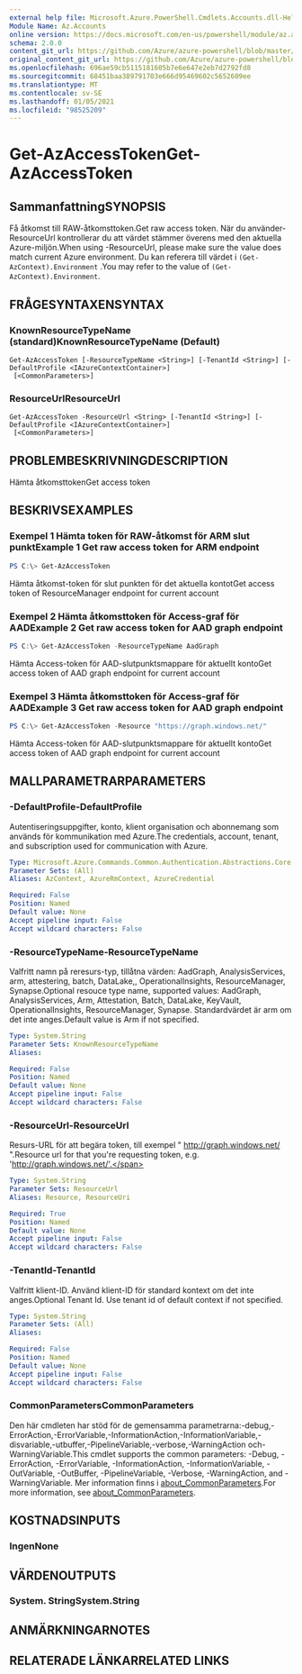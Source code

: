 ```yaml
---
external help file: Microsoft.Azure.PowerShell.Cmdlets.Accounts.dll-Help.xml
Module Name: Az.Accounts
online version: https://docs.microsoft.com/en-us/powershell/module/az.accounts/get-azaccesstoken
schema: 2.0.0
content_git_url: https://github.com/Azure/azure-powershell/blob/master/src/Accounts/Accounts/help/Get-AzAccessToken.md
original_content_git_url: https://github.com/Azure/azure-powershell/blob/master/src/Accounts/Accounts/help/Get-AzAccessToken.md
ms.openlocfilehash: 696ae59cb5115181605b7e6e647e2eb7d2792fd8
ms.sourcegitcommit: 68451baa389791703e666d95469602c5652609ee
ms.translationtype: MT
ms.contentlocale: sv-SE
ms.lasthandoff: 01/05/2021
ms.locfileid: "98525209"
---
```

# <span data-ttu-id="ce419-101">Get-AzAccessToken</span><span class="sxs-lookup"><span data-stu-id="ce419-101">Get-AzAccessToken</span></span>

## <span data-ttu-id="ce419-102">Sammanfattning</span><span class="sxs-lookup"><span data-stu-id="ce419-102">SYNOPSIS</span></span>
<span data-ttu-id="ce419-103">Få åtkomst till RAW-åtkomsttoken.</span><span class="sxs-lookup"><span data-stu-id="ce419-103">Get raw access token.</span></span> <span data-ttu-id="ce419-104">När du använder-ResourceUrl kontrollerar du att värdet stämmer överens med den aktuella Azure-miljön.</span><span class="sxs-lookup"><span data-stu-id="ce419-104">When using -ResourceUrl, please make sure the value does match current Azure environment.</span></span> <span data-ttu-id="ce419-105">Du kan referera till värdet i `(Get-AzContext).Environment` .</span><span class="sxs-lookup"><span data-stu-id="ce419-105">You may refer to the value of `(Get-AzContext).Environment`.</span></span>

## <span data-ttu-id="ce419-106">FRÅGESYNTAXEN</span><span class="sxs-lookup"><span data-stu-id="ce419-106">SYNTAX</span></span>

### <span data-ttu-id="ce419-107">KnownResourceTypeName (standard)</span><span class="sxs-lookup"><span data-stu-id="ce419-107">KnownResourceTypeName (Default)</span></span>
```
Get-AzAccessToken [-ResourceTypeName <String>] [-TenantId <String>] [-DefaultProfile <IAzureContextContainer>]
 [<CommonParameters>]
```

### <span data-ttu-id="ce419-108">ResourceUrl</span><span class="sxs-lookup"><span data-stu-id="ce419-108">ResourceUrl</span></span>
```
Get-AzAccessToken -ResourceUrl <String> [-TenantId <String>] [-DefaultProfile <IAzureContextContainer>]
 [<CommonParameters>]
```

## <span data-ttu-id="ce419-109">PROBLEMBESKRIVNING</span><span class="sxs-lookup"><span data-stu-id="ce419-109">DESCRIPTION</span></span>
<span data-ttu-id="ce419-110">Hämta åtkomsttoken</span><span class="sxs-lookup"><span data-stu-id="ce419-110">Get access token</span></span>

## <span data-ttu-id="ce419-111">BESKRIVS</span><span class="sxs-lookup"><span data-stu-id="ce419-111">EXAMPLES</span></span>

### <span data-ttu-id="ce419-112">Exempel 1 Hämta token för RAW-åtkomst för ARM slut punkt</span><span class="sxs-lookup"><span data-stu-id="ce419-112">Example 1 Get raw access token for ARM endpoint</span></span>
```powershell
PS C:\> Get-AzAccessToken
```

<span data-ttu-id="ce419-113">Hämta åtkomst-token för slut punkten för det aktuella kontot</span><span class="sxs-lookup"><span data-stu-id="ce419-113">Get access token of ResourceManager endpoint for current account</span></span>

### <span data-ttu-id="ce419-114">Exempel 2 Hämta åtkomsttoken för Access-graf för AAD</span><span class="sxs-lookup"><span data-stu-id="ce419-114">Example 2 Get raw access token for AAD graph endpoint</span></span>
```powershell
PS C:\> Get-AzAccessToken -ResourceTypeName AadGraph
```

<span data-ttu-id="ce419-115">Hämta Access-token för AAD-slutpunktsmappare för aktuellt konto</span><span class="sxs-lookup"><span data-stu-id="ce419-115">Get access token of AAD graph endpoint for current account</span></span>

### <span data-ttu-id="ce419-116">Exempel 3 Hämta åtkomsttoken för Access-graf för AAD</span><span class="sxs-lookup"><span data-stu-id="ce419-116">Example 3 Get raw access token for AAD graph endpoint</span></span>
```powershell
PS C:\> Get-AzAccessToken -Resource "https://graph.windows.net/"
```

<span data-ttu-id="ce419-117">Hämta Access-token för AAD-slutpunktsmappare för aktuellt konto</span><span class="sxs-lookup"><span data-stu-id="ce419-117">Get access token of AAD graph endpoint for current account</span></span>

## <span data-ttu-id="ce419-118">MALLPARAMETRAR</span><span class="sxs-lookup"><span data-stu-id="ce419-118">PARAMETERS</span></span>

### <span data-ttu-id="ce419-119">-DefaultProfile</span><span class="sxs-lookup"><span data-stu-id="ce419-119">-DefaultProfile</span></span>
<span data-ttu-id="ce419-120">Autentiseringsuppgifter, konto, klient organisation och abonnemang som används för kommunikation med Azure.</span><span class="sxs-lookup"><span data-stu-id="ce419-120">The credentials, account, tenant, and subscription used for communication with Azure.</span></span>

```yaml
Type: Microsoft.Azure.Commands.Common.Authentication.Abstractions.Core.IAzureContextContainer
Parameter Sets: (All)
Aliases: AzContext, AzureRmContext, AzureCredential

Required: False
Position: Named
Default value: None
Accept pipeline input: False
Accept wildcard characters: False
```

### <span data-ttu-id="ce419-121">-ResourceTypeName</span><span class="sxs-lookup"><span data-stu-id="ce419-121">-ResourceTypeName</span></span>
<span data-ttu-id="ce419-122">Valfritt namn på reresurs-typ, tillåtna värden: AadGraph, AnalysisServices, arm, attestering, batch, DataLake,, OperationalInsights, ResourceManager, Synapse.</span><span class="sxs-lookup"><span data-stu-id="ce419-122">Optional resouce type name, supported values: AadGraph, AnalysisServices, Arm, Attestation, Batch, DataLake, KeyVault, OperationalInsights, ResourceManager, Synapse.</span></span> <span data-ttu-id="ce419-123">Standardvärdet är arm om det inte anges.</span><span class="sxs-lookup"><span data-stu-id="ce419-123">Default value is Arm if not specified.</span></span>

```yaml
Type: System.String
Parameter Sets: KnownResourceTypeName
Aliases:

Required: False
Position: Named
Default value: None
Accept pipeline input: False
Accept wildcard characters: False
```

### <span data-ttu-id="ce419-124">-ResourceUrl</span><span class="sxs-lookup"><span data-stu-id="ce419-124">-ResourceUrl</span></span>
<span data-ttu-id="ce419-125">Resurs-URL för att begära token, till exempel " http://graph.windows.net/ ".</span><span class="sxs-lookup"><span data-stu-id="ce419-125">Resource url for that you're requesting token, e.g. 'http://graph.windows.net/'.</span></span>

```yaml
Type: System.String
Parameter Sets: ResourceUrl
Aliases: Resource, ResourceUri

Required: True
Position: Named
Default value: None
Accept pipeline input: False
Accept wildcard characters: False
```

### <span data-ttu-id="ce419-126">-TenantId</span><span class="sxs-lookup"><span data-stu-id="ce419-126">-TenantId</span></span>
<span data-ttu-id="ce419-127">Valfritt klient-ID. Använd klient-ID för standard kontext om det inte anges.</span><span class="sxs-lookup"><span data-stu-id="ce419-127">Optional Tenant Id. Use tenant id of default context if not specified.</span></span>

```yaml
Type: System.String
Parameter Sets: (All)
Aliases:

Required: False
Position: Named
Default value: None
Accept pipeline input: False
Accept wildcard characters: False
```

### <span data-ttu-id="ce419-128">CommonParameters</span><span class="sxs-lookup"><span data-stu-id="ce419-128">CommonParameters</span></span>
<span data-ttu-id="ce419-129">Den här cmdleten har stöd för de gemensamma parametrarna:-debug,-ErrorAction,-ErrorVariable,-InformationAction,-InformationVariable,-disvariable,-utbuffer,-PipelineVariable,-verbose,-WarningAction och-WarningVariable.</span><span class="sxs-lookup"><span data-stu-id="ce419-129">This cmdlet supports the common parameters: -Debug, -ErrorAction, -ErrorVariable, -InformationAction, -InformationVariable, -OutVariable, -OutBuffer, -PipelineVariable, -Verbose, -WarningAction, and -WarningVariable.</span></span> <span data-ttu-id="ce419-130">Mer information finns i [about_CommonParameters](http://go.microsoft.com/fwlink/?LinkID=113216).</span><span class="sxs-lookup"><span data-stu-id="ce419-130">For more information, see [about_CommonParameters](http://go.microsoft.com/fwlink/?LinkID=113216).</span></span>

## <span data-ttu-id="ce419-131">KOSTNADS</span><span class="sxs-lookup"><span data-stu-id="ce419-131">INPUTS</span></span>

### <span data-ttu-id="ce419-132">Ingen</span><span class="sxs-lookup"><span data-stu-id="ce419-132">None</span></span>

## <span data-ttu-id="ce419-133">VÄRDEN</span><span class="sxs-lookup"><span data-stu-id="ce419-133">OUTPUTS</span></span>

### <span data-ttu-id="ce419-134">System. String</span><span class="sxs-lookup"><span data-stu-id="ce419-134">System.String</span></span>

## <span data-ttu-id="ce419-135">ANMÄRKNINGAR</span><span class="sxs-lookup"><span data-stu-id="ce419-135">NOTES</span></span>

## <span data-ttu-id="ce419-136">RELATERADE LÄNKAR</span><span class="sxs-lookup"><span data-stu-id="ce419-136">RELATED LINKS</span></span>
